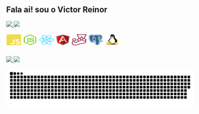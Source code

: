 ## Fala ai! sou o Victor Reinor

<div>
  <a href="https://github.com/victorreinor">
    <img height="180em" src="https://github-readme-stats.vercel.app/api?username=victorreinor&show_icons=true&theme=dracula&count_private=true&custom_title=My%20Stats"/>
    <img height="180em" src="https://github-readme-stats.vercel.app/api/top-langs/?username=victorreinor&layout=compact&langs_count=16&theme=dracula"/>
  </a>
<div>

<div style="display: inline_block"><br>
  <img align="center" alt="Victor-Js" height="30" width="40" src="https://raw.githubusercontent.com/devicons/devicon/master/icons/javascript/javascript-plain.svg">
  <img align="center" alt="Victor-React" height="30" width="40" src="https://raw.githubusercontent.com/devicons/devicon/00f02ef57fb7601fd1ddcc2fe6fe670fef3ae3e4/icons/nodejs/nodejs-plain.svg">
  <img align="center" alt="Victor-React" height="30" width="40" src="https://raw.githubusercontent.com/devicons/devicon/master/icons/react/react-original.svg">
  <img align="center" alt="Victor-React" height="30" width="40" src="https://raw.githubusercontent.com/devicons/devicon/00f02ef57fb7601fd1ddcc2fe6fe670fef3ae3e4/icons/angularjs/angularjs-original.svg">
  <img align="center" alt="Victor-React" height="30" width="40" src="https://raw.githubusercontent.com/devicons/devicon/00f02ef57fb7601fd1ddcc2fe6fe670fef3ae3e4/icons/jest/jest-plain.svg">
  <img align="center" alt="Victor-React" height="30" width="40" src="https://raw.githubusercontent.com/devicons/devicon/00f02ef57fb7601fd1ddcc2fe6fe670fef3ae3e4/icons/postgresql/postgresql-plain.svg">
  <img align="center" alt="Victor-React" height="30" width="40" src="https://raw.githubusercontent.com/devicons/devicon/00f02ef57fb7601fd1ddcc2fe6fe670fef3ae3e4/icons/linux/linux-original.svg">
</div>
  
##

<div>
  <a href="mailto: victorreinor@gmail.com">
    <img src="https://img.shields.io/badge/-Gmail-%23333?style=for-the-badge&logo=gmail&logoColor=white" target="_blank">
  </a>
  <a href="https://www.linkedin.com/in/victorreinor/" target="_blank">
    <img src="https://img.shields.io/badge/-LinkedIn-%230077B5?style=for-the-badge&logo=linkedin&logoColor=white" target="_blank">
  </a> 
 
  ![Snake animation](https://github.com/victorreinor/victorreinor/blob/output/github-contribution-grid-snake.svg)
</div>
  
<p align="left" style="display: none"> <img src="https://komarev.com/ghpvc/?username=victorreinor&style=flat-square&label=PROFILE+VIEWS" alt="victorreinor" /> </p>
